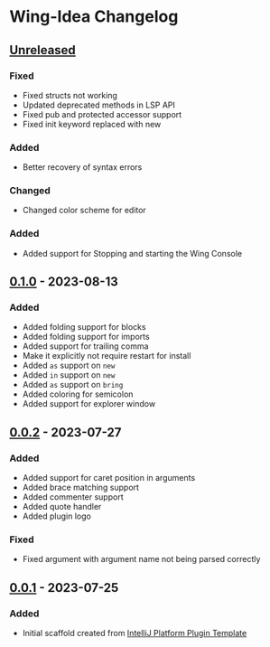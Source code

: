<!-- Keep a Changelog guide -> https://keepachangelog.com -->

# Wing-Idea Changelog

## [Unreleased]
### Fixed
- Fixed structs not working
- Updated deprecated methods in LSP API
- Fixed pub and protected accessor support
- Fixed init keyword replaced with new

### Added
- Better recovery of syntax errors

### Changed
- Changed color scheme for editor

### Added
- Added support for Stopping and starting the Wing Console

## [0.1.0] - 2023-08-13

### Added
- Added folding support for blocks
- Added folding support for imports
- Added support for trailing comma
- Make it explicitly not require restart for install
- Added `as` support on `new`
- Added `in` support on `new`
- Added `as` support on `bring`
- Added coloring for semicolon
- Added support for explorer window

## [0.0.2] - 2023-07-27

### Added
- Added support for caret position in arguments
- Added brace matching support
- Added commenter support
- Added quote handler
- Added plugin logo

### Fixed
- Fixed argument with argument name not being parsed correctly

## [0.0.1] - 2023-07-25

### Added
- Initial scaffold created from [IntelliJ Platform Plugin Template](https://github.com/JetBrains/intellij-platform-plugin-template)

[Unreleased]: https://github.com/olivernybroe/Wing-Idea/compare/v0.1.0...HEAD
[0.1.0]: https://github.com/olivernybroe/Wing-Idea/compare/v0.0.2...v0.1.0
[0.0.2]: https://github.com/olivernybroe/Wing-Idea/compare/v0.0.1...v0.0.2
[0.0.1]: https://github.com/olivernybroe/Wing-Idea/commits/v0.0.1
